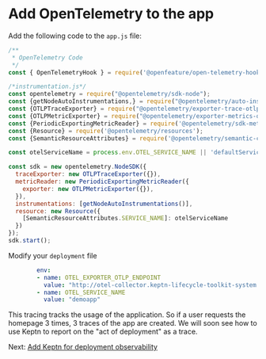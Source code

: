 #  Add OpenTelemetry to the app

Add the following code to the ``app.js`` file:

``` Javascript
/**
 * OpenTelemetry Code
 */
const { OpenTelemetryHook } = require('@openfeature/open-telemetry-hook');

/*instrumentation.js*/
const opentelemetry = require("@opentelemetry/sdk-node");
const {getNodeAutoInstrumentations,} = require("@opentelemetry/auto-instrumentations-node");
const {OTLPTraceExporter} = require("@opentelemetry/exporter-trace-otlp-grpc");
const {OTLPMetricExporter} = require("@opentelemetry/exporter-metrics-otlp-grpc");
const {PeriodicExportingMetricReader} = require('@opentelemetry/sdk-metrics');
const {Resource} = require('@opentelemetry/resources');
const {SemanticResourceAttributes} = require('@opentelemetry/semantic-conventions');

const otelServiceName = process.env.OTEL_SERVICE_NAME || 'defaultService'

const sdk = new opentelemetry.NodeSDK({
  traceExporter: new OTLPTraceExporter({}),
  metricReader: new PeriodicExportingMetricReader({
    exporter: new OTLPMetricExporter({}),
  }),
  instrumentations: [getNodeAutoInstrumentations()],
  resource: new Resource({
    [SemanticResourceAttributes.SERVICE_NAME]: otelServiceName
  })  
});
sdk.start();
```

Modify your ``deployment`` file 

```yaml
        env:
        - name: OTEL_EXPORTER_OTLP_ENDPOINT
          value: "http://otel-collector.keptn-lifecycle-toolkit-system:4317"     
        - name: OTEL_SERVICE_NAME
          value: "demoapp"
```

This tracing tracks the usage of the application.
So if a user requests the homepage 3 times,
3 traces of the app are created.
We will soon see how to use Keptn
to report on the "act of deployment" as a trace.

Next: [Add Keptn for deployment observability](keptn.md)

